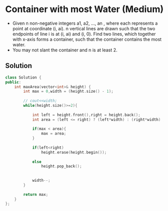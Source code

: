 # Container with most Water (Medium)
* Given n non-negative integers a1, a2, ..., an , where each represents a point at coordinate (i, ai). n vertical lines are drawn such that the two endpoints of line i is at (i, ai) and (i, 0). Find two lines, which together with x-axis forms a container, such that the container contains the most water.
* You may not slant the container and n is at least 2.

## Solution
```c++
class Solution {
public:
    int maxArea(vector<int>& height) {
        int max = 0,width = (height.size() - 1);
        
        // cout<<width;
        while(height.size()>=2){
            
            int left = height.front(),right = height.back();
            int area = (left <= right) ? (left*width) : (right*width) ;
            
            if(max < area){
                max = area;
            }
            
            if(left<right)
                height.erase(height.begin());
            
            else
                height.pop_back();
            
            
            width--;
        }
        
        return max;
    }
};
```
